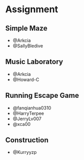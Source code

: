 # Assignment

## Simple Maze

* @Arkcia
* @SallyBledive

## Music Laboratory

* @Arkcia
* @Howard-C

## Running Escape Game

* @fanqianhua0310
* @HarryTerpee
* @JerryLv007
* @xca00

## Construction

* @Kurryyzp
